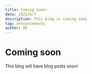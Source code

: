 ```yaml
---
title: Coming soon!
date: 2021/6/7
description: This blog is coming soon
tag: announcements
author: AR
---
```

# Coming soon
This blog will have blog posts soon!